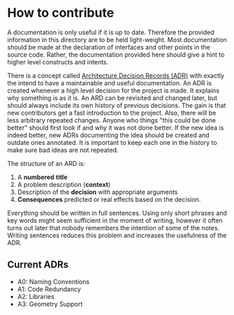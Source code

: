 How to contribute
=

A documentation is only useful if it is up to date. Therefore the provided information in this directory are to be held light-weight.
Most documentation should be made at the declaration of interfaces and other points in the source code.
Rather, the documentation provided here should give a hint to higher level constructs and intents.

There is a concept called [Architecture Decision Records (ADR)](http://thinkrelevance.com/blog/2011/11/15/documenting-architecture-decisions) with exactly the intend to have a maintainable and useful documentation.
An ADR is created whenever a high level decision for the project is made.
It explains why something is as it is.
An ARD can be revisited and changed later, but should always include its own history of previous decisions.
The gain is that new contributors get a fast introduction to the project.
Also, there will be less arbitrary repeated changes.
Anyone who things "this could be done better" should first look if and why it was not done better.
If the new idea is indeed better, new ADRs documenting the idea should be created and outdate ones annotated.
It is important to keep each one in the history to make sure bad ideas are not repeated.

The structure of an ARD is:

1. A **numbered** **title**
2. A problem description (**context**)
3. Description of the **decision** with appropriate arguments
4. **Consequences** predicted or real effects based on the decision.


Everything should be written in full sentences.
Using only short phrases and key words might seem sufficient in the moment of writing,
however it often turns out later that nobody remembers the intention of some of the notes.
Writing sentences reduces this problem and increases the usefulness of the ADR.


Current ADRs
-

* A0: Naming Conventions
* A1: Code Redundancy
* A2: Libraries
* A3: Geometry Support